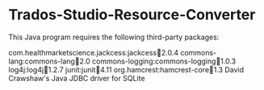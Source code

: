 # Trados-Studio-Resource-Converter
This Java program requires the following third-party packages:

com.healthmarketscience.jackcess:jackcess:jar:2.0.4
commons-lang:commons-lang:jar:2.0
commons-logging:commons-logging:jar:1.0.3
log4j:log4j:jar:1.2.7
junit:junit:jar:4.11
org.hamcrest:hamcrest-core:jar:1.3
David Crawshaw's Java JDBC driver for SQLite
